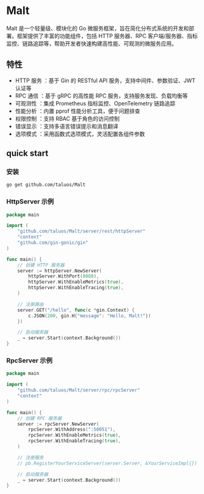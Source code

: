 # Malt

Malt 是一个轻量级、模块化的 Go 微服务框架，旨在简化分布式系统的开发和部署。框架提供了丰富的功能组件，包括 HTTP 服务器、RPC 客户端/服务器、指标监控、链路追踪等，帮助开发者快速构建高性能、可观测的微服务应用。

## 特性

- HTTP 服务 ：基于 Gin 的 RESTful API 服务，支持中间件、参数验证、JWT 认证等
- RPC 通信 ：基于 gRPC 的高性能 RPC 服务，支持服务发现、负载均衡等
- 可观测性 ：集成 Prometheus 指标监控、OpenTelemetry 链路追踪
- 性能分析 ：内置 pprof 性能分析工具，便于问题排查
- 权限控制 ：支持 RBAC 基于角色的访问控制
- 错误显示 ：支持多语言错误提示和消息翻译
- 选项模式 ：采用函数式选项模式，灵活配置各组件参数

## quick start

### 安装

```bash
go get github.com/taluos/Malt
```

### HttpServer 示例

```go
package main

import (
    "github.com/taluos/Malt/server/rest/httpServer"
    "context"
    "github.com/gin-gonic/gin"
)

func main() {
    // 创建 HTTP 服务器
    server := httpServer.NewServer(
        httpServer.WithPort(8080),
        httpServer.WithEnableMetrics(true),
        httpServer.WithEnableTracing(true),
    )

    // 注册路由
    server.GET("/hello", func(c *gin.Context) {
        c.JSON(200, gin.H{"message": "Hello, Malt!"})
    })

    // 启动服务器
    _ = server.Start(context.Background())
}
```

### RpcServer 示例

```go
package main

import (
    "github.com/taluos/Malt/server/rpc/rpcServer"
    "context"
)

func main() {
    // 创建 RPC 服务器
    server := rpcServer.NewServer(
        rpcServer.WithAddress(":50051"),
        rpcServer.WithEnableMetrics(true),
        rpcServer.WithEnableTracing(true),
    )

    // 注册服务
    // pb.RegisterYourServiceServer(server.Server, &YourServiceImpl{})

    // 启动服务器
    _ = server.Start(context.Background())
}
```
